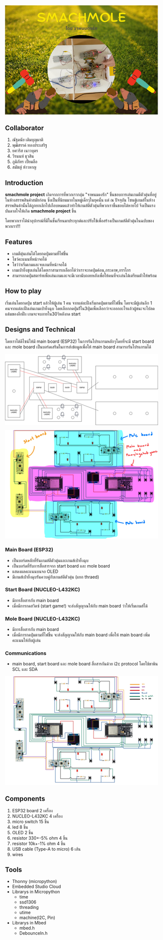 ![](project-images/smachmole-logo.png)

## Collaborator
1. ณัฐดนัย เติมบุญผาติ
2. พุฒิสรรค์ ทองประเสริฐ
3. ยศวริส เนาวบุตร
4. วีรนนท์ ธุวสิน
5. ภูมิภัทร เปี่ยมลือ
6. สมัชญ์ ห้าวหาญ

## Introduction
**smachmole project** เกิดจากการที่พวกเรากลุ่ม "จาพนมดงรัก" ชื่นชอบการเล่นเกมตีตัวตุ่นที่อยู่ในห้างสรรพสินค้าสมัยก่อน ซึ่งเป็นที่นิยมมากในหมู่เด็กๆในยุคนั้น แต่ ณ ปัจจุบัน โซนตู้เกมส์ในห้างสรรพสินค้านั้นได้ถูกยกเลิกไปเกือบหมดแล้วทำให้เกมส์ตีตัวตุ่นที่พวกเราชื่นชอบได้หายไป จึงเป็นแรงบันดาลใจให้เกิด **smachmole project** ขึ้น

โดยพวกเราได้นำอุปกรณ์ที่มีในชั้นเรียนมาประยุกต์และปรับใช้เพื่อสร้างเป็นเกมส์ตีตัวตุ่นในฉบับของพวกเรา!!!

## Features	
- เกมตีตุ่นเล่นได้โดยกดปุ่มตามที่ไฟขึ้น
- โชว์คะแนนที่หน้าจอได้
- โชว์ว่าเริ่มเกมและจบเกมที่หน้าจอได้
- เกมเป่ายิ้งชุบเล่นได้โดยเราสามารถเลือกได้ว่าเราจะกดปุ่มค้อน,กระดาษ,กรรไกร
- สามารถกดปุ่มสตาร์ทเพื่อเล่นเกมและจะมีเวลานับถอยหลังเพื่อให้คนที่จะเล่นได้เตรียมตัวให้พร้อม

## How to play
เริ่มเล่นโดยกดปุ่ม start แล้วให้ผู้เล่น 1 คน จากแต่ละฝั่งเริ่มกดปุ่มตามที่ไฟขึ้น โดยจะมีผู้เล่นอีก 1 คนจากแต่ละฝั่งเล่นเกมเป่ายิ้งฉุบ โดยเลือกกดปุ่ม1ใน3ปุ่มเพื่อเลือกว่าจะออกอะไรแล้วผู้ชนะจะไปลดแต้มของอีกฝั่ง เกมจะจบภายใน30วิหลังกด start

## Designs and Technical
โดยเราได้ดีไซน์ให้มี main board (ESP32) ในการรันโปรแกรมหลักๆโดยที่จะมี start board และ mole board เป็นบอร์ดเสริมในการส่งข้อมูลเพื่อให้ main board สามารถรันโปรแกรมได้

![](project-images/curcuit-design.png)

![](project-images/curcuit-module.jpg)

### Main Board (ESP32)
- เป็นบอร์ดหลักที่รันเกมส์ตีตัวตุ่นและเกมส์เป่ายิ้งฉุบ
- เป็นบอร์ดที่รับการสื่อสารจาก start board และ mole board
- แสดงผลคะแนนบนจอ OLED
- มีเกมส์เป่ายิ้งฉุบรันควบคู่กับเกมส์ตีตัวตุ่น (แยก thraed)

### Start Board (NUCLEO-L432KC)
- มีการสื่อสารกับ main board
- เมื่อมีการกดสวิตซ์ (start game!) จะส่งสัญญาณให้กับ main board ว่าให้เริ่มเกมส์ได้

### Mole Board (NUCLEO-L432KC)
- มีการสื่อสารกับ main board
- เมื่อมีการกดปุ่มตามที่ไฟขึ้น จะส่งสัญญาณให้กับ main board เพื่อให้ main board เพิ่มคะแนนให้กับผู้เล่น

### Communications
- main board, start board และ mole board สื่อสารกันด้วย i2c protocol โดยใช้ขาพิน SCL และ SDA 

![](project-images/smachmole-communication.jpg)

## Components
1. ESP32 board 2 เครื่อง
2. NUCLEO-L432KC 4 เครื่อง
3. micro switch 15 ชิ้น
4. led 8 ชิ้น
5. OLED 2 ชิ้น
6. resistor 330+-5% ohm 4 ชิ้น
7. resistor 10k+-1% ohm 4 ชิ้น
8. USB cable (Type-A to micro) 6 เส้น
9. wires

## Tools
- Thonny (micropython)
- Embedded Studio Cloud
- Librarys in Micropython
	- time
	- ssd1306
	- threading
	- utime
	- machine(I2C, Pin)
- Librarys in Mbed
	- mbed.h
	- DebounceIn.h
